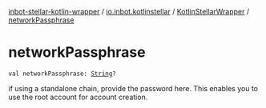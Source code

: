 [inbot-stellar-kotlin-wrapper](../../index.md) / [io.inbot.kotlinstellar](../index.md) / [KotlinStellarWrapper](index.md) / [networkPassphrase](./network-passphrase.md)

# networkPassphrase

`val networkPassphrase: `[`String`](https://kotlinlang.org/api/latest/jvm/stdlib/kotlin/-string/index.html)`?`

if using a standalone chain, provide the password here. This enables you to use the root account for account creation.

